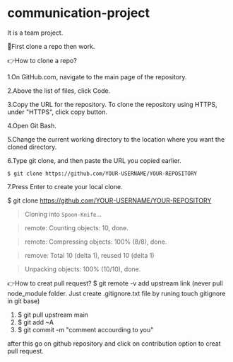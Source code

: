 # communication-project
It is a team project.

🚩First clone a repo then work.

👉How to clone a repo?

1.On GitHub.com, navigate to the main page of the repository.

2.Above the list of files, click  Code.

3.Copy the URL for the repository.
   To clone the repository using HTTPS, under "HTTPS", click copy button.
   
4.Open Git Bash.

5.Change the current working directory to the location where you want the cloned directory.

6.Type git clone, and then paste the URL you copied earlier.

    $ git clone https://github.com/YOUR-USERNAME/YOUR-REPOSITORY
    
7.Press Enter to create your local clone.

$ git clone https://github.com/YOUR-USERNAME/YOUR-REPOSITORY
> Cloning into `Spoon-Knife`...

> remote: Counting objects: 10, done.

> remote: Compressing objects: 100% (8/8), done.

> remove: Total 10 (delta 1), reused 10 (delta 1)

> Unpacking objects: 100% (10/10), done.

👉How to creat pull request?
   $ git remote -v add upstream link
   (never pull node_module folder. Just create .gitignore.txt file by runing touch gitignore in git base)
1. $ git pull upstream main
2. $ git add ~A
3. $ git commit -m "comment accourding to you"

after this go on github repository and click on contribution option to creat pull request.

